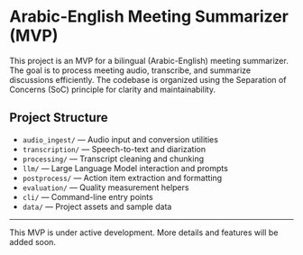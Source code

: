 # Arabic-English Meeting Summarizer (MVP)

This project is an MVP for a bilingual (Arabic-English) meeting summarizer. The goal is to process meeting audio, transcribe, and summarize discussions efficiently. The codebase is organized using the Separation of Concerns (SoC) principle for clarity and maintainability.

## Project Structure

- `audio_ingest/`      — Audio input and conversion utilities
- `transcription/`     — Speech-to-text and diarization
- `processing/`        — Transcript cleaning and chunking
- `llm/`               — Large Language Model interaction and prompts
- `postprocess/`       — Action item extraction and formatting
- `evaluation/`        — Quality measurement helpers
- `cli/`               — Command-line entry points
- `data/`              — Project assets and sample data

---

This MVP is under active development. More details and features will be added soon.
